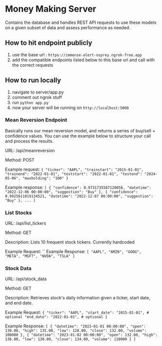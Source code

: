 # Money Making Server

Contains the database and handles REST API requests to use these models on a given subset of data and assess performance as needed.

## How to hit endpoint publicly
1. use the base url : `https://immense-alert-osprey.ngrok-free.app`
2. add the compatible endpoints listed below to this base url and call with the correct requests

## How to run locally
1. navigate to server/app.py
2. comment out ngrok stuff
3. run `python app.py`
4. now your server will be running on `http://localhost:5000`


### Mean Reversion Endpoint
Basically runs our mean reversion model, and returns a series of buy/sell + confidence values. You can use the example below to structure your call and process the results.

URL: /api/meanreversion

Method: POST

Example request:
`
{
  "ticker": "AAPL",
  "trainstart": "2015-01-01",
  "trainend": "2022-01-01",
  "teststart": "2022-01-01",
  "testend": "2024-05-06",
  "maxholding": "100"
}
`

Example response:
`
[
  {
    "confidence": 0.9731735587120056,
    "datetime": "2022-12-06 00:00:00",
    "suggestion": "Buy"
  },
  {
    "confidence": 0.9925611019134521,
    "datetime": "2022-12-07 00:00:00",
    "suggestion": "Buy"
  },
  ...
]
`


### List Stocks

URL: /api/list_tickers

Method: GET

Description: Lists 10 frequent stock tickers. Currently hardcoded

Example Request:
``
Example Response:
`
[
    "AAPL",
    "AMZN",
    "GOOG",
    "META",
    "MSFT",
    "NVDA",
    "TSLA"
]
`

### Stock Data

URL: /api/stock_data

Method: GET

Description: Retrieves stock's daily information given a ticker, start date, and end date.

Example Request:
`
{
  "ticker": "AAPL",
  "start_date": "2015-01-01", # optional
  "end_date": "2022-01-01", # optional
}
`

Example Response:
`
[
    {
        "datetime": "2023-01-01 00:00:00",
        "open": 130.00,
        "high": 135.00,
        "low": 128.00,
        "close": 132.00,
        "volume": 100000
    },
    {
        "datetime": "2023-01-02 00:00:00",
        "open": 132.00,
        "high": 136.00,
        "low": 130.00,
        "close": 134.00,
        "volume": 110000
    }
]
`